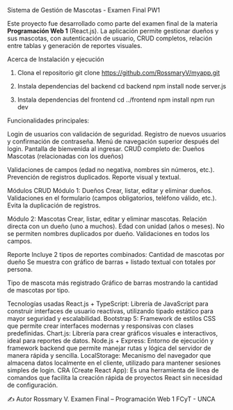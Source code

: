 Sistema de Gestión de Mascotas - Examen Final PW1

Este proyecto fue desarrollado como parte del examen final de la materia **Programación Web 1** (React.js). 
La aplicación permite gestionar dueños y sus mascotas, con autenticación de usuario, CRUD completos, relación entre tablas y generación de reportes visuales.

Acerca de  Instalación y ejecución

1. Clona el repositorio
git clone https://github.com/RossmaryV/myapp.git
2. Instala dependencias del backend
cd backend
npm install
node server.js

3. Instala dependencias del frontend
cd ../frontend
npm install
npm run dev

Funcionalidades principales:

Login de usuarios con validación de seguridad.
Registro de nuevos usuarios y confirmación de contraseña.
Menú de navegación superior después del login.
Pantalla de bienvenida al ingresar.
CRUD completo de:
Dueños
Mascotas (relacionadas con los dueños)

Validaciones de campos (edad no negativa, nombres sin números, etc.).
Prevención de registros duplicados.
Reporte visual y textual.

Módulos CRUD
Módulo 1: Dueños
Crear, listar, editar y eliminar dueños.
Validaciones en el formulario (campos obligatorios, teléfono válido, etc.).
Evita la duplicación de registros.

Módulo 2: Mascotas
Crear, listar, editar y eliminar mascotas.
Relación directa con un dueño (uno a muchos).
Edad con unidad (años o meses).
No se permiten nombres duplicados por dueño.
Validaciones en todos los campos.

Reporte
Incluye 2 tipos de reportes combinados:
Cantidad de mascotas por dueño
Se muestra con gráfico de barras + listado textual con totales por persona.

Tipo de mascota más registrado
Gráfico de barras mostrando la cantidad de mascotas por tipo.

Tecnologías usadas
React.js + TypeScript:
Librería de JavaScript para construir interfaces de usuario reactivas, utilizando tipado estático para mayor seguridad y escalabilidad.
Bootstrap 5:
Framework de estilos CSS que permite crear interfaces modernas y responsivas con clases predefinidas.
Chart.js:
Librería para crear gráficos visuales e interactivos, ideal para reportes de datos.
Node.js + Express:
Entorno de ejecución y framework backend que permite manejar rutas y lógica del servidor de manera rápida y sencilla.
LocalStorage:
Mecanismo del navegador que almacena datos localmente en el cliente, utilizado para mantener sesiones simples de login.
CRA (Create React App):
Es una herramienta de línea de comandos que facilita la creación rápida de proyectos React sin necesidad de configuración.

✍️ Autor
Rossmary V.
Examen Final – Programación Web 1
FCyT - UNCA
